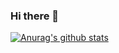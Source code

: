 ### Hi there 👋

[![Anurag's github stats](https://github-readme-stats.vercel.app/api?username=saisandhya01&show_icons=true&theme=radical)](https://github.com/anuraghazra/github-readme-stats)

